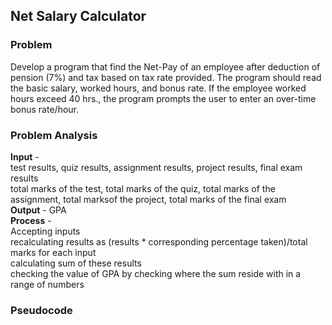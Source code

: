 <h2>Net Salary Calculator</h2>
<h3>Problem</h3>
Develop a program that find the Net-Pay of an employee after deduction of pension (7%) and tax based on tax rate provided. The
program should read the basic salary, worked hours, and bonus rate. If the employee worked hours exceed 40 hrs., the program
prompts the user to enter an over-time bonus rate/hour.

<h3>Problem Analysis</h3>
<strong>Input</strong> - <br>
test results, quiz results, assignment results, project results, final exam results <br>
total marks of the test, total marks of the quiz, total marks of the assignment, total marksof the project, total marks of the final exam <br>
<strong>Output</strong> - GPA<br>
<strong>Process</strong> - <br>
Accepting inputs <br>
recalculating results as (results * corresponding percentage taken)/total marks for each input <br>
calculating sum of these results <br>
checking the value of GPA by checking where the sum reside with in a range of numbers <br>

<h3>Pseudocode</h3>
